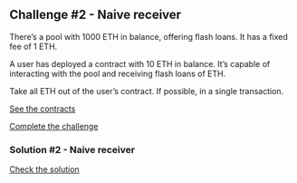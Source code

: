 ## Challenge #2 - Naive receiver
There’s a pool with 1000 ETH in balance, offering flash loans. It has a fixed fee of 1 ETH.

A user has deployed a contract with 10 ETH in balance. It’s capable of interacting with the pool and receiving flash loans of ETH.

Take all ETH out of the user’s contract. If possible, in a single transaction.

[See the contracts](https://github.com/piotrammain/damn-vulnerable-defi-v3-Solutions-Foundry/tree/master/src/naive-receiver)

[Complete the challenge](https://github.com/piotrammain/damn-vulnerable-defi-v3-Solutions-Foundry/tree/master/test/naive-receiver/TestNaiveReceiver.t.sol)

### Solution #2 - Naive receiver

[Check the solution](https://github.com/piotrammain/damn-vulnerable-defi-v3-Solutions-Foundry/tree/master/test/naive-receiver/SolutionNaiveReceiver.t.sol)
